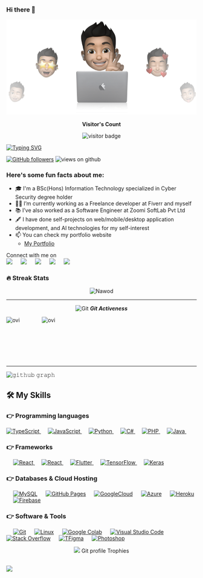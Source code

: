 


### Hi there 👋
<p align="center"><img src="https://raw.githubusercontent.com/KevinPatel04/KevinPatel04/master/cover-thompson.png"></p>

<p align="center"><b>Visitor's Count</b></p>
<p align="center"><img src="https://profile-counter.glitch.me/%7BNawod%7D/count.svg" alt="visitor badge"/></p>


[![Typing SVG](https://readme-typing-svg.herokuapp.com?font=Architects+Daughter&color=7AF79A&size=30&lines=Hey!+It's+Nawod!;I'm+a+Software+Engineer...;Also+Seeking+New+Technologies;And+I'm+a+proud+GitHub+user)](https://git.io/typing-svg)

[![GitHub followers](https://img.shields.io/github/followers/Nawod.svg?style=social&label=Followers)](https://github.com/Nawod?tab=followers)
<img src="https://komarev.com/ghpvc/?username=Nawod&label=Views&color=brightgreen&style=flat-square" alt="views on github" />

<h3> Here's some fun facts about me: </h3>

- 🎓 I'm a BSc(Hons) Information Technology specialized in Cyber Security degree holder
- 🧑‍💻 I’m currently working as a Freelance developer at Fiverr and myself
- 📚 I’ve also worked as a Software Engineer at Zoomi SoftLab Pvt Ltd
- 🖋️ I have done self-projects on web/mobile/desktop application development, and AI technologies for my self-interest 
- 📫 You can check my portfolio website 
	-	[My Portfolio](https://madhuvantha.netlify.app/) 

<p>Connect with me on
<br>	
<a target="_blank" href="https://www.linkedin.com/in/madhuvantha-kan"><img src="https://img.shields.io/badge/-LinkedIn-0077B5?style=for-the-badge&logo=Linkedin&logoColor=white"></img></a>
&emsp;
<a target="_blank" href="madhuvanthanawo1@gmail.com"
><img src="https://img.shields.io/badge/-Gmail-D14836?style=for-the-badge&logo=Gmail&logoColor=white"></img></a>
&emsp;
<a target="_blank" href="https://www.behance.net/madhuvantha"><img src="https://aleen42.github.io/badges/src/behance.svg"></img></a>
&emsp;
<a target="_blank" href="https://medium.com/@madhuvantha"><img src="https://img.shields.io/badge/Medium-12100E?style=for-the-badge&logo=medium&logoColor=white"></img></a>
&emsp;
<a target="_blank" href="https://www.instagram.com/nawwa.4x/"><img src="https://img.shields.io/badge/Instagram-E4405F?style=for-the-badge&logo=instagram&logoColor=white"></img></a>

<br>
</p>


### 🔥 Streak Stats
<p align="center"><img src="https://github-readme-stats.vercel.app/api?username=Nawod&theme=gruvbox" alt="Nawod"  /></p>

<hr>
<p align="center">
 <img src="https://media.giphy.com/media/W5eoZHPpUx9sapR0eu/giphy.gif" width="30px" alt="Git"/>&nbsp;<i><b>Git Activeness</b></i></p>
 
<p><img align="left" src="https://github-readme-stats.vercel.app/api/top-langs?username=Nawod&show_icons=true&locale=en&layout=compact&theme=gruvbox" alt="ovi" /></p>
<p>&nbsp;<img align="right" src="https://github-readme-stats.vercel.app/api?username=Nawod&show_icons=true&locale=en&theme=gruvbox" alt="ovi" width="410" /></p>
<br><br><br><br><br>

<hr>



![𝚐𝚒𝚝𝚑𝚞𝚋 𝚐𝚛𝚊𝚙𝚑](https://activity-graph.herokuapp.com/graph?username=Nawod&theme=gruvbox&hide_border=true&area=true)



## 🛠️ My Skills

### 👉 Programming languages

<p align="left"> 
  

<a href="https://www.typescriptlang.org/">
    <img alt="TypeScript" src="https://shields.io/badge/TypeScript-3178C6?logo=TypeScript&logoColor=FFF&style=flat-square"/>
  </a>
&emsp;
<a href="https://www.javascript.com/">
    <img alt="JavaScript" src="https://img.shields.io/badge/JavaScript-323330?style=for-the-badge&logo=javascript&logoColor=F7DF1E"/>
  </a>
&emsp;
<a href="https://python.org/">
    <img alt="Python" src="https://img.shields.io/badge/Python-3776AB?style=for-the-badge&logo=python&logoColor=white"/>
  </a>
  &emsp;
<a href="https://docs.microsoft.com/en-us/dotnet/csharp/">
    <img alt="C#" src="https://img.shields.io/badge/C%23-239120?style=for-the-badge&logo=c-sharp&logoColor=white"/>
  </a>
&emsp;
<a href="https://www.php.net/">
    <img alt="PHP" src="https://img.shields.io/badge/PHP-777BB4?style=for-the-badge&logo=php&logoColor=white"/>
  </a>
&emsp;
<a href="https://www.java.com/en/">
    <img alt="Java" src="https://img.shields.io/badge/Java-ED8B00?style=for-the-badge&logo=java&logoColor=white"/>
  </a>
&emsp;
  
</p>

### 👉 Frameworks
<p align="left"> 
&emsp;
  <a href="https://reactjs.org/" target="_blank">
    <img alt="React" src="https://img.shields.io/badge/React-20232A?style=for-the-badge&logo=react&logoColor=61DAFB">
  </a> 
&emsp;
  <a href="https://angular.io/" target="_blank">
    <img alt="React" src="https://img.shields.io/badge/Angualr-20232A?style=for-the-badge&logo=angular&logoColor=E34E43">
  </a>
  &emsp;
  <a href="https://flutter.dev/" target="_blank"> 
     <img alt="Flutter" src="https://img.shields.io/badge/Flutter-02569B?style=for-the-badge&logo=flutter&logoColor=white">
   </a>
  &emsp; 
  <a href="https://www.tensorflow.org/" target="_blank"> 
   <img alt="TensorFlow" src="https://img.shields.io/badge/TensorFlow-FF6F00?style=for-the-badge&logo=TensorFlow&logoColor=white">
  </a>   
  &emsp;
  <a href="https://keras.io/" target="_blank"> 
    <img alt="Keras" src="https://img.shields.io/badge/Keras-D00000?style=for-the-badge&logo=Keras&logoColor=white"/>
  </a>
</p>

### 👉 Databases & Cloud Hosting
<p align="left">
  &emsp;
    <a href="https://www.mysql.com/"><img alt="MySQL" src="https://img.shields.io/badge/MySQL-00000F?style=for-the-badge&logo=mysql&logoColor=white"></a>
  &emsp;
    <a href="https://www.github.com"><img alt="GitHub Pages" src="https://img.shields.io/badge/GitHub-100000?style=for-the-badge&logo=github&logoColor=white"></a>
  &emsp;
    <a href="https://cloud.google.com/"><img alt="GoogleCloud" src ="https://img.shields.io/badge/Google_Cloud-4285F4?style=for-the-badge&logo=google-cloud&logoColor=white"/></a>
  &emsp;
    <a href="https://azure.microsoft.com/en-us/"><img alt="Azure" src ="https://img.shields.io/badge/Microsoft_Azure-0089D6?style=for-the-badge&logo=microsoft-azure&logoColor=white"/></a>
  &emsp;
    <a href="https://www.heroku.com/"><img alt="Heroku" src ="https://img.shields.io/badge/Heroku-430098?style=for-the-badge&logo=heroku&logoColor=white"/></a>
  &emsp;
<a href="https://firebase.google.com/"><img alt="Firebase" src ="https://img.shields.io/badge/firebase-ffca28?style=for-the-badge&logo=firebase&logoColor=black"></a>
 </p>

 ### 👉 Software & Tools
 
<p>
  &emsp;
    <a href="#"><img alt="Git" src="https://img.shields.io/badge/Git-F05032?style=for-the-badge&logo=git&logoColor=white"></a>
  &emsp;
    <a href="#"><img alt="Linux" src="https://img.shields.io/badge/Linux-FCC624?style=for-the-badge&logo=linux&logoColor=black"></a>
  &emsp;
    <a href="#"><img alt="Google Colab" src="https://img.shields.io/badge/Colab-F9AB00?style=for-the-badge&logo=googlecolab&color=525252"></a>
  &emsp;
    <a href="#"><img alt="Visual Studio Code" src="https://img.shields.io/badge/Visual_Studio_Code-0078D4?style=for-the-badge&logo=visual%20studio%20code&logoColor=white"></a>
  &emsp;
    <a href="#"><img alt="Stack Overflow" src="https://img.shields.io/badge/Stack_Overflow-FE7A16?style=for-the-badge&logo=stack-overflow&logoColor=white"></a>
  &emsp;
     <a href="#"><img alt="TFigma" src="https://img.shields.io/badge/Figma-F24E1E?style=for-the-badge&logo=figma&logoColor=white"></a>
    &emsp; 
    <a href="#"><img alt="Photoshop" src="https://aleen42.github.io/badges/src/photoshop.svg"></a>
    &emsp; 
    
</p>
<p align="center"><img src="https://media.giphy.com/media/QaMcXSekUWx7aogAUr/giphy.gif" width="30" />&nbsp;Git profile Trophies</p><br>
<img src="https://github-profile-trophy.vercel.app/?username=Nawod&theme=gruvbox" />


<br/>
